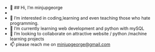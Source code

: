 - 👋 ## Hi, I’m minjupgeorge
- 
- 👀 I’m interested in coding,learning and even teaching those who hate programming.
- 🌱 I’m currently learning web development and python with mySQL
- 💞️ I’m looking to collaborate on attractive website / python /machine learning projects
- 📫 please reach me on minjupgeorge@gmail.com

<!---
minjupgeorge/minjupgeorge@gmail.comis a ✨ special ✨ repository because its `README.md` (this file) appears on your GitHub profile.
You can click the Preview link to take a look at your changes.
--->
